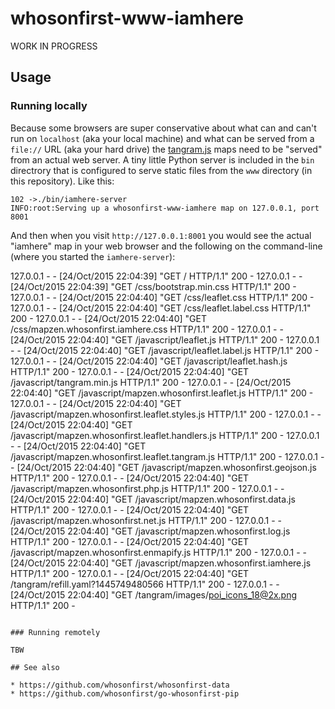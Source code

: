 # whosonfirst-www-iamhere

WORK IN PROGRESS

## Usage

### Running locally

Because some browsers are super conservative about what can and can't run on `localhost` (aka your local machine) and what can be served from a `file://` URL (aka your hard drive) the [tangram.js]() maps need to be "served" from an actual web server. A tiny little Python server is included in the `bin` directrory that is configured to serve static files from the `www` directory (in this repository). Like this:

```
102 ->./bin/iamhere-server
INFO:root:Serving up a whosonfirst-www-iamhere map on 127.0.0.1, port 8001
```

And then when you visit `http://127.0.0.1:8001` you would see the actual "iamhere" map in your web browser and the following on the command-line (where you started the `iamhere-server`):

127.0.0.1 - - [24/Oct/2015 22:04:39] "GET / HTTP/1.1" 200 -
127.0.0.1 - - [24/Oct/2015 22:04:39] "GET /css/bootstrap.min.css HTTP/1.1" 200 -
127.0.0.1 - - [24/Oct/2015 22:04:40] "GET /css/leaflet.css HTTP/1.1" 200 -
127.0.0.1 - - [24/Oct/2015 22:04:40] "GET /css/leaflet.label.css HTTP/1.1" 200 -
127.0.0.1 - - [24/Oct/2015 22:04:40] "GET /css/mapzen.whosonfirst.iamhere.css HTTP/1.1" 200 -
127.0.0.1 - - [24/Oct/2015 22:04:40] "GET /javascript/leaflet.js HTTP/1.1" 200 -
127.0.0.1 - - [24/Oct/2015 22:04:40] "GET /javascript/leaflet.label.js HTTP/1.1" 200 -
127.0.0.1 - - [24/Oct/2015 22:04:40] "GET /javascript/leaflet.hash.js HTTP/1.1" 200 -
127.0.0.1 - - [24/Oct/2015 22:04:40] "GET /javascript/tangram.min.js HTTP/1.1" 200 -
127.0.0.1 - - [24/Oct/2015 22:04:40] "GET /javascript/mapzen.whosonfirst.leaflet.js HTTP/1.1" 200 -
127.0.0.1 - - [24/Oct/2015 22:04:40] "GET /javascript/mapzen.whosonfirst.leaflet.styles.js HTTP/1.1" 200 -
127.0.0.1 - - [24/Oct/2015 22:04:40] "GET /javascript/mapzen.whosonfirst.leaflet.handlers.js HTTP/1.1" 200 -
127.0.0.1 - - [24/Oct/2015 22:04:40] "GET /javascript/mapzen.whosonfirst.leaflet.tangram.js HTTP/1.1" 200 -
127.0.0.1 - - [24/Oct/2015 22:04:40] "GET /javascript/mapzen.whosonfirst.geojson.js HTTP/1.1" 200 -
127.0.0.1 - - [24/Oct/2015 22:04:40] "GET /javascript/mapzen.whosonfirst.php.js HTTP/1.1" 200 -
127.0.0.1 - - [24/Oct/2015 22:04:40] "GET /javascript/mapzen.whosonfirst.data.js HTTP/1.1" 200 -
127.0.0.1 - - [24/Oct/2015 22:04:40] "GET /javascript/mapzen.whosonfirst.net.js HTTP/1.1" 200 -
127.0.0.1 - - [24/Oct/2015 22:04:40] "GET /javascript/mapzen.whosonfirst.log.js HTTP/1.1" 200 -
127.0.0.1 - - [24/Oct/2015 22:04:40] "GET /javascript/mapzen.whosonfirst.enmapify.js HTTP/1.1" 200 -
127.0.0.1 - - [24/Oct/2015 22:04:40] "GET /javascript/mapzen.whosonfirst.iamhere.js HTTP/1.1" 200 -
127.0.0.1 - - [24/Oct/2015 22:04:40] "GET /tangram/refill.yaml?1445749480566 HTTP/1.1" 200 -
127.0.0.1 - - [24/Oct/2015 22:04:40] "GET /tangram/images/poi_icons_18@2x.png HTTP/1.1" 200 -
```

### Running remotely

TBW

## See also

* https://github.com/whosonfirst/whosonfirst-data
* https://github.com/whosonfirst/go-whosonfirst-pip
